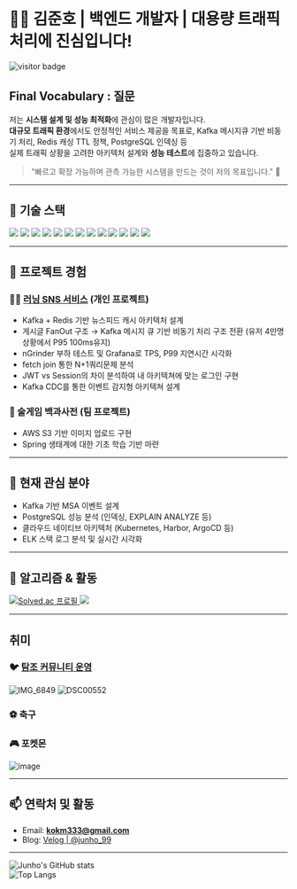 # 👨‍💻 김준호 | 백엔드 개발자 | 대용량 트래픽 처리에 진심입니다!
![visitor badge](https://komarev.com/ghpvc/?username=Mr-TongYoung&color=blue)

## Final Vocabulary : 질문

저는 **시스템 설계 및 성능 최적화**에 관심이 많은 개발자입니다.  
**대규모 트래픽 환경**에서도 안정적인 서비스 제공을 목표로, Kafka 메시지큐 기반 비동기 처리, Redis 캐싱 TTL 정책, PostgreSQL 인덱싱 등  
실제 트래픽 상황을 고려한 아키텍처 설계와 **성능 테스트**에 집중하고 있습니다.

> "빠르고 확장 가능하며 관측 가능한 시스템을 만드는 것이 저의 목표입니다." 🚀

---

## 🧰 기술 스택

<p align="left">
  <img src="https://img.shields.io/badge/C-A8B9CC?style=for-the-badge&logo=C&logoColor=white"/>
  <img src="https://img.shields.io/badge/c%2B%2B-%2300599C.svg?&style=for-the-badge&logo=c%2B%2B&logoColor=white"/>
  <img src="https://img.shields.io/badge/Java-007396?style=for-the-badge&logo=java&logoColor=white"/>
  <img src="https://img.shields.io/badge/SpringBoot-6DB33F?style=for-the-badge&logo=springboot&logoColor=white"/>
  <img src="https://img.shields.io/badge/mysql-%234479A1.svg?&style=for-the-badge&logo=mysql&logoColor=white"/>
  <img src="https://img.shields.io/badge/PostgreSQL-4169E1?style=for-the-badge&logo=postgresql&logoColor=white"/>
  <img src="https://img.shields.io/badge/Redis-DC382D?style=for-the-badge&logo=redis&logoColor=white"/>
  <img src="https://img.shields.io/badge/Kafka-231F20?style=for-the-badge&logo=apachekafka&logoColor=white"/>
  <img src="https://img.shields.io/badge/elasticsearch-%23005571.svg?&style=for-the-badge&logo=elasticsearch&logoColor=white"/>
  <img src="https://img.shields.io/badge/Docker-2496ED?style=for-the-badge&logo=docker&logoColor=white"/>
  <img src="https://img.shields.io/badge/AWS-232F3E?style=for-the-badge&logo=amazonaws&logoColor=white"/>
  <img src="https://img.shields.io/badge/Grafana-F46800?style=for-the-badge&logo=grafana&logoColor=white"/>
  <img src="https://img.shields.io/badge/nGrinder-0B0B0B?style=for-the-badge&logoColor=white"/>
</p>

---

## 💼 프로젝트 경험

### 🏃‍♂️ [러닝 SNS 서비스](https://github.com/Mr-Tongyoung/SNS_demo) (개인 프로젝트)
- Kafka + Redis 기반 뉴스피드 캐시 아키텍처 설계
- 게시글 FanOut 구조 → Kafka 메시지 큐 기반 비동기 처리 구조 전환 (유저 4만명 상황에서 P95 100ms유지)  
- nGrinder 부하 테스트 및 Grafana로 TPS, P99 지연시간 시각화
- fetch join 통한 N+1쿼리문제 분석
- JWT vs Session의 차이 분석하여 내 아키텍쳐에 맞는 로그인 구현
- Kafka CDC를 통한 이벤트 감지형 아키텍쳐 설계

### 🍻 술게임 백과사전 (팀 프로젝트)
- AWS S3 기반 이미지 업로드 구현
- Spring 생태계에 대한 기초 학습 기반 마련

---

## 📌 현재 관심 분야

- Kafka 기반 MSA 이벤트 설계
- PostgreSQL 성능 분석 (인덱싱, EXPLAIN ANALYZE 등)
- 클라우드 네이티브 아키텍처 (Kubernetes, Harbor, ArgoCD 등)
- ELK 스택 로그 분석 및 실시간 시각화

---

## 🧠 알고리즘 & 활동

<p align="left">
  <a href="https://solved.ac/profile/kokm333" target="_blank">
    <img src="http://mazassumnida.wtf/api/v2/generate_badge?boj=kokm333" alt="Solved.ac 프로필"/>
    <img src="https://mazandi.herokuapp.com/api?handle=kokm333&theme=warm"/>
  </a>
</p>

---

## 취미

### 🐦 [탐조 커뮤니티 운영](https://www.daangn.com/kr/group/%EB%B6%84%EB%8B%B9-%ED%83%90%EC%A1%B0-%EB%AA%A8%EC%9E%84-2ynufa261ick/?in=%EA%B5%AC%EB%AF%B8%EB%8F%99-1355)
![IMG_6849](https://github.com/user-attachments/assets/479b6f54-2b95-49d1-89ed-4ee46498a018)
![DSC00552](https://github.com/user-attachments/assets/8489a28a-3f75-4d00-b6c6-ec404735de08)



### ⚽ 축구

### 🎮 포켓몬
![image](https://github.com/user-attachments/assets/2e80cb99-2587-4322-86d7-63ccc62dddbc)


---

## 📫 연락처 및 활동

- Email: **kokm333@gmail.com**  
- Blog: [Velog | @junho_99](https://velog.io/@junho_99/posts)

---

![Junho's GitHub stats](https://github-readme-stats.vercel.app/api?username=Mr-TongYoung&show_icons=true&theme=merko)  
![Top Langs](https://github-readme-stats.vercel.app/api/top-langs/?username=Mr-TongYoung&theme=dracula)
